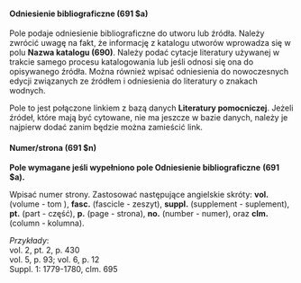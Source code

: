 #### Odniesienie bibliograficzne (691 $a) 

Pole podaje odniesienie bibliograficzne do utworu lub źródła. Należy zwrócić uwagę na fakt, że informację z katalogu utworów wprowadza się w polu **Nazwa katalogu (690)**. Należy podać cytacje literatury używanej w trakcie samego procesu katalogowania lub jeśli odnosi się ona do opisywanego źródła. Można również wpisać odniesienia do nowoczesnych edycji związanych ze źródłem i odniesienia do literatury o znakach wodnych.

Pole to jest połączone linkiem z bazą danych **Literatury pomocniczej**. Jeżeli źródeł, które mają być cytowane, nie ma jeszcze w bazie danych, należy je najpierw dodać zanim będzie można zamieścić link.

#### Numer/strona (691 $n) 

**Pole wymagane jeśli wypełniono pole Odniesienie bibliograficzne**  **(691 $a).**

Wpisać numer strony. Zastosować następujące angielskie skróty: **vol.** (volume - tom ), **fasc.** (fascicle - zeszyt), **suppl.** (supplement - suplement), **pt.** (part - część), **p.** (page - strona), **no.** (number - numer), oraz **clm.** (column - kolumna).

_Przykłady_:  
vol. 2, pt. 2, p. 430  
vol. 5, p. 93; vol. 6, p. 12  
Suppl. 1: 1779-1780, clm. 695